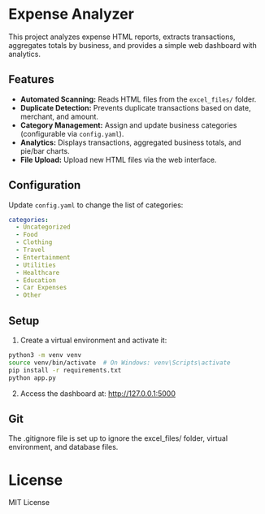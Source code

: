 # Expense Analyzer

This project analyzes expense HTML reports, extracts transactions, aggregates totals by business, and provides a simple web dashboard with analytics.

## Features

- **Automated Scanning:** Reads HTML files from the `excel_files/` folder.
- **Duplicate Detection:** Prevents duplicate transactions based on date, merchant, and amount.
- **Category Management:** Assign and update business categories (configurable via `config.yaml`).
- **Analytics:** Displays transactions, aggregated business totals, and pie/bar charts.
- **File Upload:** Upload new HTML files via the web interface.

## Configuration

Update `config.yaml` to change the list of categories:

```yaml
categories:
  - Uncategorized
  - Food
  - Clothing
  - Travel
  - Entertainment
  - Utilities
  - Healthcare
  - Education
  - Car Expenses
  - Other
```
## Setup
 
1.	Create a virtual environment and activate it:
```bash
python3 -m venv venv
source venv/bin/activate  # On Windows: venv\Scripts\activate
pip install -r requirements.txt
python app.py
```
2. Access the dashboard at: http://127.0.0.1:5000

## Git

The .gitignore file is set up to ignore the excel_files/ folder, virtual environment, and database files.

# License
MIT License
